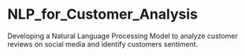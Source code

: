 # NLP_for_Customer_Analysis
Developing a Natural Language Processing Model to analyze customer reviews on social media and identify customers sentiment.
